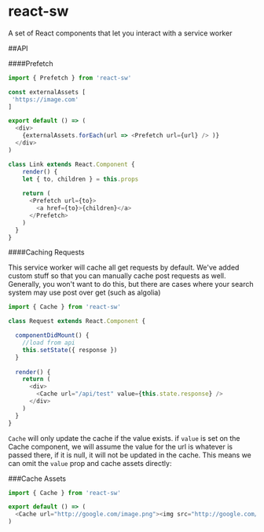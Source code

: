 # react-sw
A set of React components that let you interact with a service worker


##API

####Prefetch 


```js
import { Prefetch } from 'react-sw'

const externalAssets [
 'https://image.com'
]

export default () => (
  <div>
    {externalAssets.forEach(url => <Prefetch url={url} /> )}
  </div>
)

class Link extends React.Component {
    render() {
    let { to, children } = this.props
    
    return (
      <Prefetch url={to}>
        <a href={to}>{children}</a>
      </Prefetch>
    )
  }
}

```

####Caching Requests

This service worker will cache all get requests by default. We've added custom stuff so that you can manually cache post requests as well.
Generally, you won't want to do this, but there are cases where your search system may use post over get (such as algolia)

```js
import { Cache } from 'react-sw'

class Request extends React.Component {

  componentDidMount() {
    //load from api
    this.setState({ response })
  }
  
  render() {
    return (
      <div>
        <Cache url="/api/test" value={this.state.response} />
      </div>
    )
  }
}

```
`Cache` will only update the cache if the value exists.
if `value` is set on the Cache component, we will assume the value for the url is whatever is passed there, if it is null, it will not be updated in the cache. This means we can omit the `value` prop and cache assets directly:

###Cache Assets

```js
import { Cache } from 'react-sw'

export default () => (
  <Cache url="http://google.com/image.png"><img src="http://google.com/image.png"/></Cache>
)
```
